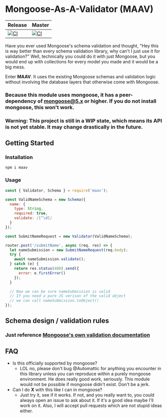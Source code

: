 # Mongoose-As-A-Validator (MAAV)
| Release | Master |
|---------|--------|
| [![CI](https://github.com/unusualbob/maav/actions/workflows/tests.yml/badge.svg?branch=release)](https://github.com/unusualbob/maav/actions/workflows/tests.yml) | [![CI](https://github.com/unusualbob/maav/actions/workflows/tests.yml/badge.svg)](https://github.com/unusualbob/maav/actions/workflows/tests.yml) |

Have you ever used Mongoose's schema validation and thought, "Hey this is way better than
every schema validation library, why can't I just use it for validation?" Well, technically you
could do it with just Mongoose, but you would end up with collections for every model you made and it would
be a big mess.

Enter **MAAV**. It uses the existing Mongoose schemas and validation logic without involving
the database layers that otherwise come with Mongoose.

### Because this module uses mongoose, it has a peer-dependency of mongoose@5.x or higher. If you do not install mongoose, this won't work.

### Warning: This project is still in a WIP state, which means its API is not yet stable. It may change drastically in the future.

## Getting Started
### Installation
```
npm i maav
```
### Usage
```js
const { Validator, Schema } = require('maav');

const ValidNameSchema = new Schema({
  name: {
    type: String,
    required: true,
    validate: /[^\d]/
  }
});

const SubmitNameRequest = new Validator(ValidNameSchema);

router.post('/submitName', async (req, res) => {
  let nameSubmission = new SubmitNameRequest(req.body);
  try {
    await nameSubmission.validate();
  } catch (e) {
    return res.status(400).send({
      error: e.firstError()
    });
  }

  // Now we can be sure nameSubmission is valid
  // If you need a pure JS verison of the valid object
  // we can call nameSubmission.toObject()
});
```

## Schema design / validation rules
### Just reference [Mongoose's own validation documentation](https://mongoosejs.com/docs/validation.html)


## FAQ
* Is this officially supported by mongoose?
  * LOL no, please don't bug @Automattic for anything you encounter in this library
  unless you can reproduce within a purely mongoose environment. He does really good
  work, seriously. This module would not be possible if mongoose didn't exist. Don't be a jerk.
* Can I do **X** with this like I can in mongoose?
  * Just try it, see if it works. If not, and you really want to, you could always open an issue 
  to ask about it. If it's a good idea maybe I'll work on it. Also, I will accept pull
  requests which are not stupid ideas either.

